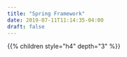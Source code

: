 ```yaml
---
title: "Spring Framework"
date: 2019-07-11T11:14:35-04:00
draft: false
---
```


{{% children style="h4" depth="3" %}}
